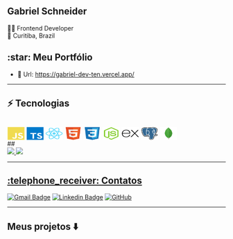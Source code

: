 ## Gabriel Schneider

👨‍💻 Frontend Developer <br>
📍  Curitiba, Brazil 

<h2> :star: Meu Portfólio </h2>

 - :link: Url: https://gabriel-dev-ten.vercel.app/

<hr>
 
## ⚡ Tecnologias
<div margin="1rem" style="display: inline_block"><br>
  <img align="center" alt="gs-Js" height="30" width="40" src="https://raw.githubusercontent.com/devicons/devicon/master/icons/javascript/javascript-plain.svg">
  <img align="center" alt="gs-Ts" height="30" width="40" src="https://raw.githubusercontent.com/devicons/devicon/master/icons/typescript/typescript-plain.svg">
  <img align="center" alt="gs-React" height="30" width="40" src="https://raw.githubusercontent.com/devicons/devicon/master/icons/react/react-original.svg">
  <img align="center" alt="gs-HTML" height="30" width="40" src="https://raw.githubusercontent.com/devicons/devicon/master/icons/html5/html5-original.svg">
  <img align="center" alt="gs-CSS" height="30" width="40" src="https://raw.githubusercontent.com/devicons/devicon/master/icons/css3/css3-original.svg">
  <img align="center" alt="gs-Node" height="30" width="40" src="https://raw.githubusercontent.com/devicons/devicon/master/icons/nodejs/nodejs-original.svg">
  <img align="center" alt="gs-Node" height="30" width="40" src="https://raw.githubusercontent.com/devicons/devicon/master/icons/express/express-original.svg">
  <img align="center" alt="gs-Node" height="30" width="40" src="https://raw.githubusercontent.com/devicons/devicon/master/icons/postgresql/postgresql-original.svg">
  <img align="center" alt="gs-Node" height="30" width="40" src="https://raw.githubusercontent.com/devicons/devicon/master/icons/mongodb/mongodb-original.svg">
</div>
 ##
<div  margin="1rem" >
  <a href="https://github.com/dejazz">
  <img height="160em" src="https://github-readme-stats.vercel.app/api?username=dejazz&show_icons=true&theme=highcontrast&include_all_commits=true&count_private=true"/>
  <img height="160em" src="https://github-readme-stats.vercel.app/api/top-langs/?username=dejazz&layout=compact&langs_count=7&theme=highcontrast"/>
</div>

<hr>

<h2> :telephone_receiver: Contatos </h2>

[![Gmail Badge](https://img.shields.io/badge/-gabrielmunizsch@gmail.com-c14438?style=flat-square&logo=Gmail&logoColor=white&link=mailto:gabrielmunizsch@gmail.com)](mailto:gabrielmunizsch@gmail.com)
[![Linkedin Badge](https://img.shields.io/badge/-dejazz-blue?style=flat-square&logo=Linkedin&logoColor=white&link=https://www.linkedin.com/in/gabriel-muniz-schneider/)](https://www.linkedin.com/in/gabriel-muniz-schneider/)
[![GitHub](https://img.shields.io/badge/-GitHub-181717?style=flat-square&logo=github&logoColor=white&link=https://github.com/dejazz)](https://github.com/dejazz)
<hr>
<h2> Meus projetos ⬇️ </h2>
<!--
**dejazz/dejazz** is a ✨ _special_ ✨ repository because its `README.md` (this file) appears on your GitHub profile.

Here are some ideas to get you started:

- 🔭 I’m currently working on ...

- 👯 I’m looking to collaborate on ...
- 🤔 I’m looking for help with ...
- 💬 Ask me about ...
- 📫 How to reach me: ...
- 😄 Pronouns: ...
- ⚡ Fun fact: ...
-->
